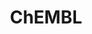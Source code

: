 ---
bigquery: https://console.cloud.google.com/bigquery?p=patents-public-data&d=ebi_chembl&page=dataset
citation: '"The ChEMBL database in 2017." Anna Gaulton, Anne Hersey, Michał Nowotka,
  A Patrícia Bento, Jon Chambers, David Mendez, Prudence Mutowo, Francis Atkinson,
  Louisa J Bellis, Elena Cibrián-Uhalte, Mark Davies, Nathan Dedman, Anneli Karlsson,
  María Paula Magariños, John P Overington, George Papadatos, Ines Smit, Andrew R
  Leach Nucleic acids Research (2017) 45 (Database Issue), D945-D954'
contributors: European Bioinformatics Institute
cost: None
description: ChEMBL Data is a manually curated database of small molecules used in
  drug discovery, including information about existing patented drugs.
documentation: 'schema: https://www.ebi.ac.uk/chembl/db_schema


  '
last_edit: Mon, 04 Apr 2022 19:07:30 GMT
location: https://console.cloud.google.com/marketplace/product/google_patents_public_datasets/chembl
maintained_by: EMBL-EBI, an outstation of European Molecular Biology Laboratory
related_publications: '

  ChEMBL: towards direct deposition of bioassay data.


  Mendez D, Gaulton A, Bento AP, Chambers J, De Veij M, Félix E, Magariños MP, Mosquera
  JF, Mutowo P, Nowotka M, Gordillo-Marañón M, Hunter F, Junco L, Mugumbate G, Rodriguez-Lopez
  M, Atkinson F, Bosc N, Radoux CJ, Segura-Cabrera A, Hersey A, Leach AR.


  — Nucleic Acids Res. 2019; 47(D1):D930-D940. doi: 10.1093/nar/gky1075

  '
schema_fields: '[''relationship_type'', ''frac_class_id'', ''aromatic_rings'', ''approval_date'',
  ''rgid'', ''smid'', ''src_id'', ''target_desc'', ''mw_monoisotopic'', ''company'',
  ''assay_tissue'', ''warning_class'', ''previous_company'', ''direct_interaction'',
  ''alert_set_id'', ''co_stem_id'', ''black_box_warning'', ''domain_description'',
  ''binding_site_comment'', ''assay_tax_id'', ''assay_type'', ''level5'', ''published_value'',
  ''compd_id'', ''sequence'', ''actsm_id'', ''withdrawn_country'', ''sequence_md5sum'',
  ''max_phase'', ''confidence'', ''status'', ''alert_name'', ''ref_type'', ''mc_target_type'',
  ''cx_most_apka'', ''num_lipinski_ro5_violations'', ''met_id'', ''natural_product'',
  ''aidx'', ''efo_term'', ''as_id'', ''comp_class_id'', ''cell_source_tax_id'', ''le'',
  ''idx'', ''assay_desc'', ''result_flag'', ''variant_id'', ''tbl'', ''year'', ''enzyme_name'',
  ''stat'', ''db_source'', ''target_mapping'', ''res_stem_id'', ''acd_logp'', ''num_alerts'',
  ''molsyn_id'', ''qudt_units'', ''active_ingredient'', ''component_synonym'', ''usan_stem'',
  ''type'', ''applicant_full_name'', ''bao_id'', ''country'', ''first_page'', ''tax_id'',
  ''first_approval'', ''standard_units'', ''updated_on'', ''cidx'', ''level3_description'',
  ''protein_class_desc'', ''job_id'', ''mc_organism'', ''alert_id'', ''innovator_company'',
  ''standard_value'', ''aspect'', ''mw_freebase'', ''patent_id'', ''clo_id'', ''data_validity_comment'',
  ''submission_date'', ''ass_cls_map_id'', ''oral'', ''parent_id'', ''comp_go_id'',
  ''mc_tax_id'', ''topical'', ''uo_units'', ''l1'', ''targcomp_id'', ''ddd_units'',
  ''tid'', ''predbind_id'', ''smarts'', ''frac_code'', ''withdrawn_class'', ''standard_text_value'',
  ''mechanism_comment'', ''src_assay_id'', ''ddd_comment'', ''assay_category'', ''inorganic_flag'',
  ''therapeutic_flag'', ''standard_upper_value'', ''acd_most_bpka'', ''compound_key'',
  ''who_name'', ''site_id'', ''mol_hrac_id'', ''comments'', ''who_extra'', ''bao_format'',
  ''organism'', ''updated_by'', ''ridx'', ''protclasssyn_id'', ''relationship_desc'',
  ''ro3_pass'', ''relationship'', ''creation_date'', ''patent_no'', ''ddd_admr'',
  ''uberon_id'', ''level4'', ''prodrug'', ''usan_stem_definition'', ''synonyms'',
  ''major_class'', ''protein_class_id'', ''formulation_id'', ''assay_param_id'', ''pubmed_id'',
  ''withdrawn_flag'', ''issue'', ''level2_description'', ''full_mwt'', ''potential_duplicate'',
  ''chebi_par_id'', ''l6'', ''ref_id'', ''sitecomp_id'', ''l7'', ''molecular_species'',
  ''assay_cell_type'', ''assay_test_type'', ''go_id'', ''accession'', ''availability_type'',
  ''value'', ''published_units'', ''molecular_mechanism'', ''ref_url'', ''metabolite_record_id'',
  ''downgraded'', ''patent_use_code'', ''warning_description'', ''src_short_name'',
  ''l2'', ''ap_id'', ''curated_by'', ''activity_id'', ''efo_id'', ''assay_organism'',
  ''usan_stem_id'', ''max_phase_for_ind'', ''prod_pat_id'', ''sei'', ''l3'', ''research_stem'',
  ''mecref_id'', ''assay_strain'', ''compound_name'', ''parameter_value'', ''pref_name'',
  ''normal_range_max'', ''cellosaurus_id'', ''record_id'', ''assay_source'', ''bto_id'',
  ''toid'', ''curation_comment'', ''irac_class_id'', ''caloha_id'', ''units'', ''psa'',
  ''subgroup'', ''warning_year'', ''mutation'', ''compsyn_id'', ''abstract'', ''cx_logd'',
  ''doi'', ''mol_irac_id'', ''strength'', ''class_level'', ''activity_count'', ''warnref_id'',
  ''dosage_form'', ''atc_code'', ''db_version'', ''end_position'', ''hbd'', ''heavy_atoms'',
  ''homologue'', ''molecule_type'', ''journal'', ''definition'', ''assay_class_id'',
  ''site_residues'', ''hbd_lipinski'', ''pchembl_value'', ''published_type'', ''description'',
  ''helm_notation'', ''first_in_class'', ''nda_type'', ''path'', ''orig_description'',
  ''enzyme_tid'', ''pathway_key'', ''polymer_flag'', ''standard_inchi_key'', ''l8'',
  ''oc_id'', ''l4'', ''syn_type'', ''acd_logd'', ''assay_id'', ''std_act_id'', ''src_compound_id'',
  ''withdrawn_year'', ''indication_class'', ''num_ro5_violations'', ''drug_substance_flag'',
  ''component_type'', ''entity_type'', ''mec_id'', ''l5'', ''tissue_id'', ''substrate_record_id'',
  ''isoform'', ''mc_target_name'', ''trade_name'', ''qed_weighted'', ''structure_type'',
  ''mol_frac_id'', ''prediction_method'', ''acd_most_apka'', ''cell_description'',
  ''standard_inchi'', ''hrac_class_id'', ''action_type'', ''label'', ''hrac_code'',
  ''product_id'', ''site_name'', ''selectivity_comment'', ''cl_lincs_id'', ''withdrawn_reason'',
  ''mc_target_accession'', ''stem_class'', ''patent_expire_date'', ''usan_year'',
  ''drugind_id'', ''source'', ''delist_flag'', ''standard_type'', ''log_id'', ''met_comment'',
  ''mesh_id'', ''tid_fixed'', ''stem'', ''target_type'', ''cell_source_tissue'', ''doc_id'',
  ''protein_class_synonym'', ''molfile'', ''publication_number'', ''drug_product_flag'',
  ''standard_flag'', ''src_description'', ''name'', ''usan_substem'', ''cpd_str_alert_id'',
  ''bao_endpoint'', ''metref_id'', ''title'', ''chembl_id'', ''component_id'', ''level3'',
  ''cx_logp'', ''warning_type'', ''warning_country'', ''warning_id'', ''authors'',
  ''drug_record_id'', ''ddd_value'', ''source_domain_id'', ''last_page'', ''level1_description'',
  ''indref_id'', ''rtb'', ''hba_lipinski'', ''parent_go_id'', ''published_relation'',
  ''confidence_score'', ''met_conversion'', ''cell_source_organism'', ''hba'', ''parameter_type'',
  ''activity_comment'', ''cx_most_bpka'', ''domain_type'', ''irac_code'', ''level1'',
  ''text_value'', ''class_type'', ''start_position'', ''priority'', ''last_active'',
  ''standard_relation'', ''alogp'', ''annotation'', ''targrel_id'', ''domain_id'',
  ''disease_efficacy'', ''biocomp_id'', ''cell_id'', ''volume'', ''set_name'', ''level4_description'',
  ''full_molformula'', ''ad_type'', ''dosed_ingredient'', ''mesh_heading'', ''molregno'',
  ''assay_subcellular_fraction'', ''upper_value'', ''short_name'', ''normal_range_min'',
  ''relation'', ''level2'', ''active_molregno'', ''entity_id'', ''ingredient'', ''parent_type'',
  ''mechanism_of_action'', ''species_group_flag'', ''mol_atc_id'', ''cell_name'',
  ''chirality'', ''version'', ''pathway_id'', ''parenteral'', ''bei'', ''canonical_smiles'',
  ''ddd_id'', ''related_tid'', ''cell_ontology_id'', ''lle'', ''domain_name'', ''route'',
  ''doc_type'', ''parent_molregno'']'
shortname: chembl
tags:
- biotechnology
- health
- chemical
- bioinformatics
- medical
terms_of_use: CC BY-SA 3.0
title: ChEMBL
uuid: e232a192-965c-4ec9-904c-155b6dfe56c5
---